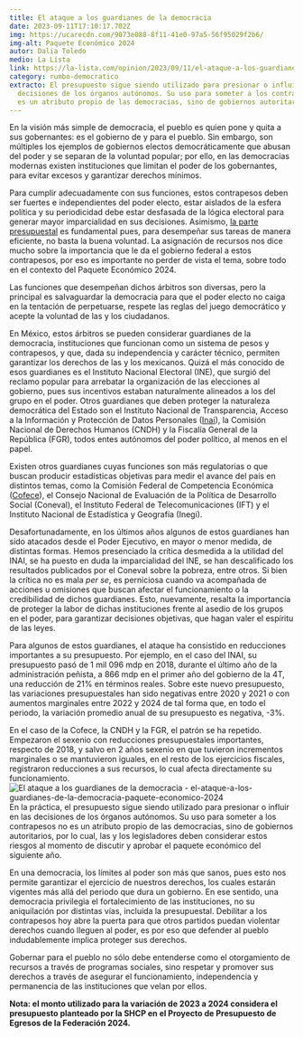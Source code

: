 ```yaml
---
title: El ataque a los guardianes de la democracia
date: 2023-09-11T17:10:17.702Z
img: https://ucarecdn.com/9073e088-8f11-41e0-97a5-56f95029f2b6/
img-alt: Paquete Económico 2024
autor: Dalia Toledo
medio: La Lista
link: https://la-lista.com/opinion/2023/09/11/el-ataque-a-los-guardianes-de-la-democracia-paquete-economico-2024
category: rumbo-democratico
extracto: El presupuesto sigue siendo utilizado para presionar o influir en las
  decisiones de los órganos autónomos. Su uso para someter a los contrapesos no
  es un atributo propio de las democracias, sino de gobiernos autoritarios.
---
```

En la visión más simple de democracia, el pueblo es quien pone y quita a sus gobernantes: es el gobierno de y para el pueblo. Sin embargo, son múltiples los ejemplos de gobiernos electos democráticamente que abusan del poder y se separan de la voluntad popular; por ello, en las democracias modernas existen instituciones que limitan el poder de los gobernantes, para evitar excesos y garantizar derechos mínimos.

Para cumplir adecuadamente con sus funciones, estos contrapesos deben ser fuertes e independientes del poder electo, estar aislados de la esfera política y su periodicidad debe estar desfasada de la lógica electoral para generar mayor imparcialidad en sus decisiones. Asimismo, [la parte presupuestal](https://www.finanzaspublicas.hacienda.gob.mx/work/models/Finanzas_Publicas/docs/paquete_economico/cgpe/cgpe_2024.pdf) es fundamental pues, para desempeñar sus tareas de manera eficiente, no basta la buena voluntad. La asignación de recursos nos dice mucho sobre la importancia que le da el gobierno federal a estos contrapesos, por eso es importante no perder de vista el tema, sobre todo en el contexto del Paquete Económico 2024.

Las funciones que desempeñan dichos árbitros son diversas, pero la principal es salvaguardar la democracia para que el poder electo no caiga en la tentación de perpetuarse, respete las reglas del juego democrático y acepte la voluntad de las y los ciudadanos.

En México, estos árbitros se pueden considerar guardianes de la democracia, instituciones que funcionan como un sistema de pesos y contrapesos, y que, dada su independencia y carácter técnico, permiten garantizar los derechos de las y los mexicanos. Quizá el más conocido de esos guardianes es el Instituto Nacional Electoral (INE), que surgió del reclamo popular para arrebatar la organización de las elecciones al gobierno, pues sus incentivos estaban naturalmente alineados a los del grupo en el poder. Otros guardianes que deben proteger la naturaleza democrática del Estado son el Instituto Nacional de Transparencia, Acceso a la Información y Protección de Datos Personales ([Inai](https://home.inai.org.mx/)), la Comisión Nacional de Derechos Humanos (CNDH) y la Fiscalía General de la República (FGR), todos entes autónomos del poder político, al menos en el papel.

Existen otros guardianes cuyas funciones son más regulatorias o que buscan producir estadísticas objetivas para medir el avance del país en distintos temas, como la Comisión Federal de Competencia Económica ([Cofece](https://www.cofece.mx/)), el Consejo Nacional de Evaluación de la Política de Desarrollo Social (Coneval), el Instituto Federal de Telecomunicaciones (IFT) y el Instituto Nacional de Estadística y Geografía (Inegi).

Desafortunadamente, en los últimos años algunos de estos guardianes han sido atacados desde el Poder Ejecutivo, en mayor o menor medida, de distintas formas. Hemos presenciado la crítica desmedida a la utilidad del INAI, se ha puesto en duda la imparcialidad del INE, se han descalificado los resultados publicados por el Coneval sobre la pobreza, entre otros. Si bien la crítica no es mala *per se*, es perniciosa cuando va acompañada de acciones u omisiones que buscan afectar el funcionamiento o la credibilidad de dichos guardianes. Esto, nuevamente, resalta la importancia de proteger la labor de dichas instituciones frente al asedio de los grupos en el poder, para garantizar decisiones objetivas, que hagan valer el espíritu de las leyes.

Para algunos de estos guardianes, el ataque ha consistido en reducciones importantes a su presupuesto. Por ejemplo, en el caso del INAI, su presupuesto pasó de 1 mil 096 mdp en 2018, durante el último año de la administración peñista, a 866 mdp en el primer año del gobierno de la 4T, una reducción de 21% en términos reales. Sobre este nuevo presupuesto, las variaciones presupuestales han sido negativas entre 2020 y 2021 o con aumentos marginales entre 2022 y 2024 de tal forma que, en todo el periodo, la variación promedio anual de su presupuesto es negativa, -3%.

En el caso de la Cofece, la CNDH y la FGR, el patrón se ha repetido. Empezaron el sexenio con reducciones presupuestales importantes, respecto de 2018, y salvo en 2 años sexenio en que tuvieron incrementos marginales o se mantuvieron iguales, en el resto de los ejercicios fiscales, registraron reducciones a sus recursos, lo cual afecta directamente su funcionamiento.![El ataque a los guardianes de la democracia - el-ataque-a-los-guardianes-de-la-democracia-paquete-economico-2024](https://i0.wp.com/la-lista.com/wp-content/uploads/2023/09/el-ataque-a-los-guardianes-de-la-democracia-paquete-economico-2024.jpg?resize=800%2C389&ssl=1)En la práctica, el presupuesto sigue siendo utilizado para presionar o influir en las decisiones de los órganos autónomos. Su uso para someter a los contrapesos no es un atributo propio de las democracias, sino de gobiernos autoritarios, por lo cual, las y los legisladores deben considerar estos riesgos al momento de discutir y aprobar el paquete económico del siguiente año.

En una democracia, los límites al poder son más que sanos, pues esto nos permite garantizar el ejercicio de nuestros derechos, los cuales estarán vigentes más allá del periodo que dura un gobierno. En ese sentido, una democracia privilegia el fortalecimiento de las instituciones, no su aniquilación por distintas vías, incluida la presupuestal. Debilitar a los contrapesos hoy abre la puerta para que otros partidos puedan violentar derechos cuando lleguen al poder, es por eso que defender al pueblo indudablemente implica proteger sus derechos.

Gobernar para el pueblo no sólo debe entenderse como el otorgamiento de recursos a través de programas sociales, sino respetar y promover sus derechos a través de asegurar el funcionamiento, independencia y permanencia de las instituciones que velan por ellos. 

**Nota: el monto utilizado para la variación de 2023 a 2024 considera el presupuesto planteado por la SHCP en el Proyecto de Presupuesto de Egresos de la Federación 2024.**